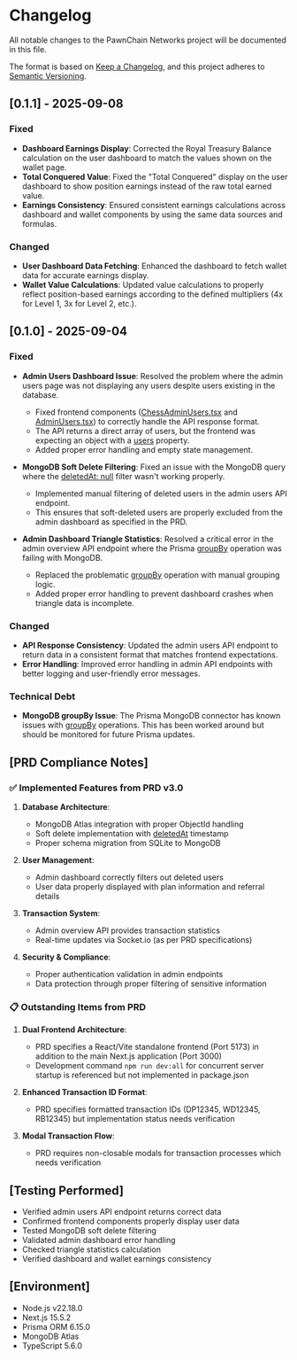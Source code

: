 # Changelog

All notable changes to the PawnChain Networks project will be documented in this file.

The format is based on [Keep a Changelog](https://keepachangelog.com/en/1.0.0/),
and this project adheres to [Semantic Versioning](https://semver.org/spec/v2.0.0.html).

## [0.1.1] - 2025-09-08

### Fixed

- **Dashboard Earnings Display**: Corrected the Royal Treasury Balance calculation on the user dashboard to match the values shown on the wallet page.
- **Total Conquered Value**: Fixed the "Total Conquered" display on the user dashboard to show position earnings instead of the raw total earned value.
- **Earnings Consistency**: Ensured consistent earnings calculations across dashboard and wallet components by using the same data sources and formulas.

### Changed

- **User Dashboard Data Fetching**: Enhanced the dashboard to fetch wallet data for accurate earnings display.
- **Wallet Value Calculations**: Updated value calculations to properly reflect position-based earnings according to the defined multipliers (4x for Level 1, 3x for Level 2, etc.).

## [0.1.0] - 2025-09-04

### Fixed

- **Admin Users Dashboard Issue**: Resolved the problem where the admin users page was not displaying any users despite users existing in the database.
  - Fixed frontend components ([ChessAdminUsers.tsx](file:///C:/Users/kaygo/Downloads/project-bolt-github-oiwyqhd6/project/src/components/Admin/ChessAdminUsers.tsx) and [AdminUsers.tsx](file:///C:/Users/kaygo/Downloads/project-bolt-github-oiwyqhd6/project/src/components/Admin/AdminUsers.tsx)) to correctly handle the API response format.
  - The API returns a direct array of users, but the frontend was expecting an object with a [users](file:///C:/Users/kaygo/Downloads/project-bolt-github-oiwyqhd6/project/node_modules/@types/node/globals.d.ts#L105-L105) property.
  - Added proper error handling and empty state management.

- **MongoDB Soft Delete Filtering**: Fixed an issue with the MongoDB query where the [deletedAt: null](file:///C:/Users/kaygo/Downloads/project-bolt-github-oiwyqhd6/project/node_modules/.prisma/client/index.d.ts#L1493-L1493) filter wasn't working properly.
  - Implemented manual filtering of deleted users in the admin users API endpoint.
  - This ensures that soft-deleted users are properly excluded from the admin dashboard as specified in the PRD.

- **Admin Dashboard Triangle Statistics**: Resolved a critical error in the admin overview API endpoint where the Prisma [groupBy](file:///C:/Users/kaygo/Downloads/project-bolt-github-oiwyqhd6/project/node_modules/.prisma/client/index.d.ts#L2353-L2356) operation was failing with MongoDB.
  - Replaced the problematic [groupBy](file:///C:/Users/kaygo/Downloads/project-bolt-github-oiwyqhd6/project/node_modules/.prisma/client/index.d.ts#L2353-L2356) operation with manual grouping logic.
  - Added proper error handling to prevent dashboard crashes when triangle data is incomplete.

### Changed

- **API Response Consistency**: Updated the admin users API endpoint to return data in a consistent format that matches frontend expectations.
- **Error Handling**: Improved error handling in admin API endpoints with better logging and user-friendly error messages.

### Technical Debt

- **MongoDB groupBy Issue**: The Prisma MongoDB connector has known issues with [groupBy](file:///C:/Users/kaygo/Downloads/project-bolt-github-oiwyqhd6/project/node_modules/.prisma/client/index.d.ts#L2353-L2356) operations. This has been worked around but should be monitored for future Prisma updates.

## [PRD Compliance Notes]

### ✅ Implemented Features from PRD v3.0

1. **Database Architecture**:
   - MongoDB Atlas integration with proper ObjectId handling
   - Soft delete implementation with [deletedAt](file:///C:/Users/kaygo/Downloads/project-bolt-github-oiwyqhd6/project/node_modules/.prisma/client/index.d.ts#L1493-L1493) timestamp
   - Proper schema migration from SQLite to MongoDB

2. **User Management**:
   - Admin dashboard correctly filters out deleted users
   - User data properly displayed with plan information and referral details

3. **Transaction System**:
   - Admin overview API provides transaction statistics
   - Real-time updates via Socket.io (as per PRD specifications)

4. **Security & Compliance**:
   - Proper authentication validation in admin endpoints
   - Data protection through proper filtering of sensitive information

### 📋 Outstanding Items from PRD

1. **Dual Frontend Architecture**: 
   - PRD specifies a React/Vite standalone frontend (Port 5173) in addition to the main Next.js application (Port 3000)
   - Development command `npm run dev:all` for concurrent server startup is referenced but not implemented in package.json

2. **Enhanced Transaction ID Format**:
   - PRD specifies formatted transaction IDs (DP12345, WD12345, RB12345) but implementation status needs verification

3. **Modal Transaction Flow**:
   - PRD requires non-closable modals for transaction processes which needs verification

## [Testing Performed]

- Verified admin users API endpoint returns correct data
- Confirmed frontend components properly display user data
- Tested MongoDB soft delete filtering
- Validated admin dashboard error handling
- Checked triangle statistics calculation
- Verified dashboard and wallet earnings consistency

## [Environment]

- Node.js v22.18.0
- Next.js 15.5.2
- Prisma ORM 6.15.0
- MongoDB Atlas
- TypeScript 5.6.0